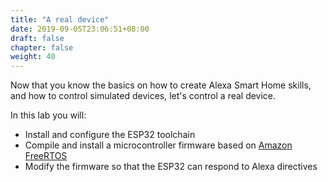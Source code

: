 ```yaml
---
title: "A real device"
date: 2019-09-05T23:06:51+08:00
draft: false
chapter: false
weight: 40
---
```


    
Now that you know the basics on how to create Alexa Smart Home skills, and how to control simulated devices, let's control a real device. 

In this lab you will:

* Install and configure the ESP32 toolchain 
* Compile and install a microcontroller firmware based on [Amazon FreeRTOS](https://aws.amazon.com/freertos/)
* Modify the firmware so that the ESP32 can respond to Alexa directives

